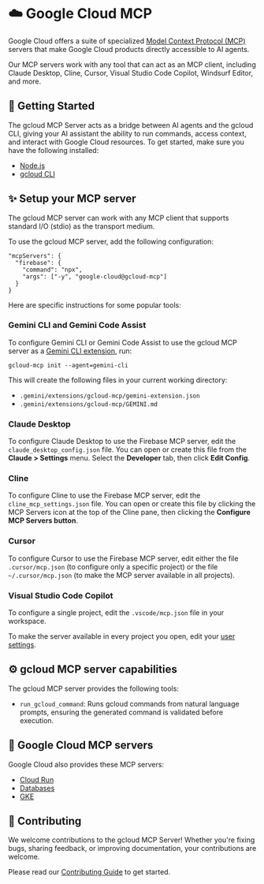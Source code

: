 # ☁️ Google Cloud MCP

Google Cloud offers a suite of specialized
[Model Context Protocol (MCP)](https://modelcontextprotocol.io/introduction)
servers that make Google Cloud products directly accessible to AI agents.

Our MCP servers work with any tool that can act as an MCP client, including
Claude Desktop, Cline, Cursor, Visual Studio Code Copilot, Windsurf Editor, and
more.

## 🚀 Getting Started

The gcloud MCP Server acts as a bridge between AI agents and the gcloud CLI,
giving your AI assistant the ability to run commands, access context, and
interact with Google Cloud resources. To get started, make sure you have the
following installed:

- [Node.js](https://nodejs.org)
- [gcloud CLI](https://cloud.google.com/sdk/docs/install)

## ✨ Setup your MCP server

The gcloud MCP server can work with any MCP client that supports standard I/O
(stdio) as the transport medium.

To use the gcloud MCP server, add the following configuration:

```
"mcpServers": {
  "firebase": {
    "command": "npx",
    "args": ["-y", "google-cloud@gcloud-mcp"]
  }
}
```

Here are specific instructions for some popular tools:

### Gemini CLI and Gemini Code Assist

To configure Gemini CLI or Gemini Code Assist to use the gcloud MCP server as a
[Gemini CLI extension](https://github.com/google-gemini/gemini-cli/blob/main/docs/extension.md), run:

```
gcloud-mcp init --agent=gemini-cli
```

This will create the following files in your current working directory:

- `.gemini/extensions/gcloud-mcp/gemini-extension.json`
- `.gemini/extensions/gcloud-mcp/GEMINI.md`

### Claude Desktop

To configure Claude Desktop to use the Firebase MCP server, edit the
`claude_desktop_config.json` file. You can open or create this file from the
**Claude > Settings** menu. Select the **Developer** tab, then click **Edit Config**.

### Cline

To configure Cline to use the Firebase MCP server, edit the
`cline_mcp_settings.json` file. You can open or create this file by clicking the
MCP Servers icon at the top of the Cline pane, then clicking the **Configure MCP
Servers button**.

### Cursor

To configure Cursor to use the Firebase MCP server, edit either the file
`.cursor/mcp.json` (to configure only a specific project) or the file
`~/.cursor/mcp.json` (to make the MCP server available in all projects).

### Visual Studio Code Copilot

To configure a single project, edit the `.vscode/mcp.json` file in your
workspace.

To make the server available in every project you open, edit your
[user settings](https://code.visualstudio.com/docs/getstarted/personalize-vscode).

## ⚙️  gcloud MCP server capabilities

The gcloud MCP server provides the following tools:

- `run_gcloud_command`: Runs gcloud commands from natural language prompts,
  ensuring the generated command is validated before execution.

## 💫 Google Cloud MCP servers

Google Cloud also provides these MCP servers:

- [Cloud Run](https://github.com/GoogleCloudPlatform/cloud-run-mcp)
- [Databases](https://github.com/googleapis/genai-toolbox)
- [GKE](https://github.com/GoogleCloudPlatform/gke-mcp)

## 👥 Contributing

We welcome contributions to the gcloud MCP Server! Whether you're fixing bugs,
sharing feedback, or improving documentation, your contributions are
welcome.

Please read our
[Contributing Guide](https://github.com/googleapis/gcloud-mcp/blob/main/CONTRIBUTING.md)
to get started.
